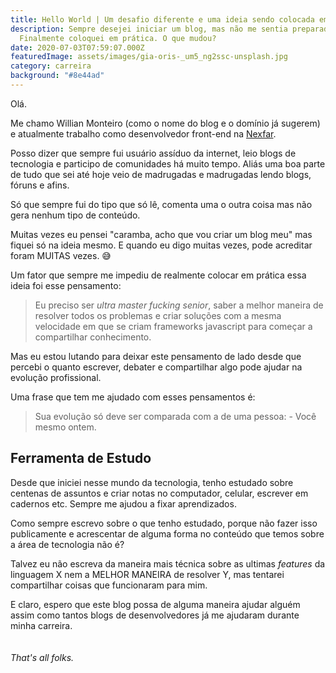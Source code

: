 ```yaml
---
title: Hello World | Um desafio diferente e uma ideia sendo colocada em prática
description: Sempre desejei iniciar um blog, mas não me sentia preparado.
  Finalmente coloquei em prática. O que mudou?
date: 2020-07-03T07:59:07.000Z
featuredImage: assets/images/gia-oris-_um5_ng2ssc-unsplash.jpg
category: carreira
background: "#8e44ad"
---
```

Olá.

Me chamo Willian Monteiro (como o nome do blog e o domínio já sugerem) e atualmente trabalho como desenvolvedor front-end na [Nexfar](https://nexfar.com.br/).

Posso dizer que sempre fui usuário assíduo da internet, leio blogs  de tecnologia e participo de comunidades há muito tempo. Aliás uma boa parte de tudo que sei até hoje veio de madrugadas e madrugadas lendo blogs, fóruns e afins.

Só que sempre fui do tipo que só lê, comenta uma o outra coisa mas não gera nenhum tipo de conteúdo.

Muitas vezes eu pensei "caramba, acho que vou criar um blog meu" mas fiquei só na ideia mesmo. E quando eu digo muitas vezes, pode acreditar foram MUITAS vezes. 😅

Um fator que sempre me impediu de realmente colocar em prática essa ideia foi esse pensamento: 

> Eu preciso ser *ultra master fucking senior*, saber a melhor maneira de resolver todos os problemas e criar soluções com a mesma velocidade em que se criam frameworks javascript para começar a compartilhar conhecimento.

Mas eu estou lutando para deixar este pensamento de lado desde que percebi o quanto escrever, debater e compartilhar algo pode ajudar na evolução profissional.

Uma frase que tem me ajudado com esses pensamentos é:

> Sua evolução só deve ser comparada com a de uma pessoa: - Você mesmo ontem.

## Ferramenta de Estudo

Desde que iniciei nesse mundo da tecnologia, tenho estudado sobre centenas de assuntos e criar notas no computador, celular, escrever em cadernos etc. Sempre me ajudou a fixar aprendizados.

Como sempre escrevo sobre o que tenho estudado, porque não fazer isso publicamente e acrescentar de alguma forma no conteúdo que temos sobre a área de tecnologia não é?

Talvez eu não escreva da maneira mais técnica sobre as ultimas *features* da linguagem X nem a MELHOR MANEIRA de resolver Y, mas tentarei compartilhar coisas que funcionaram para mim. 

E claro, espero que este blog possa de alguma maneira ajudar alguém assim como tantos blogs de desenvolvedores já me ajudaram durante minha carreira.\
\
\
*That's all folks.*